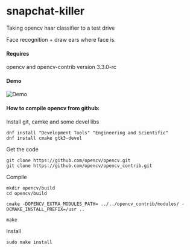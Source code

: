 # snapchat-killer
Taking opencv haar classifier to a test drive

Face recognition + draw ears where face is.

#### Requires
opencv and opencv-contrib version 3.3.0-rc

#### Demo
![Demo](/snap.gif?raw=true "Snap demo")

#### How to compile opencv from github:

Install git, camke and some devel libs

```
dnf install "Development Tools" "Engineering and Scientific"
dnf install cmake gtk3-devel
```

Get the code

```
git clone https://github.com/opencv/opencv.git
git clone https://github.com/opencv/opencv_contrib.git
```

Compile

```
mkdir opencv/build
cd opencv/build

cmake -DOPENCV_EXTRA_MODULES_PATH= ../../opencv_contrib/modules/ -DCMAKE_INSTALL_PREFIX=/usr ..

make
```

Install
```
sudo make install
```
